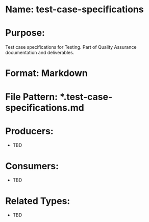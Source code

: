 # Name: test-case-specifications

# Purpose:
Test case specifications for Testing. Part of Quality Assurance documentation and deliverables.

# Format: Markdown

# File Pattern: *.test-case-specifications.md

# Producers:
- TBD

# Consumers:
- TBD

# Related Types:
- TBD
